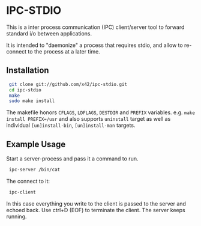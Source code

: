 IPC-STDIO
=========

This is a inter process communication (IPC) client/server tool to forward standard i/o
between applications.

It is intended to "daemonize" a process that requires stdio, and allow to re-connect
to the process at a later time.

Installation
------------

```bash
 git clone git://github.com/x42/ipc-stdio.git
 cd ipc-stdio
 make
 sudo make install
```

The makefile honors `CFLAGS`, `LDFLAGS`, `DESTDIR` and `PREFIX` variables.
e.g. `make install PREFIX=/usr` and also supports `uninstall` target as well as
individual `[un]install-bin`, `[un]install-man` targets.


Example Usage
-------------

Start a server-process and pass it a command to run.

```bash
 ipc-server /bin/cat
```

The connect to it:

```bash
 ipc-client
```

In this case everything you write to the client is passed to the server
and echoed back. Use ctrl+D (EOF) to terminate the client.
The server keeps running.
